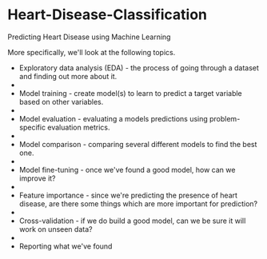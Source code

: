 # Heart-Disease-Classification
Predicting Heart Disease using Machine Learning

More specifically, we'll look at the following topics.

* Exploratory data analysis (EDA) - the process of going through a dataset and finding out more about it.
* 
* Model training - create model(s) to learn to predict a target variable based on other variables.
* 
* Model evaluation - evaluating a models predictions using problem-specific evaluation metrics.
* 
* Model comparison - comparing several different models to find the best one.
* 
* Model fine-tuning - once we've found a good model, how can we improve it?
* 
* Feature importance - since we're predicting the presence of heart disease, are there some things which are more important for prediction?
* 
* Cross-validation - if we do build a good model, can we be sure it will work on unseen data?
* 
* Reporting what we've found
